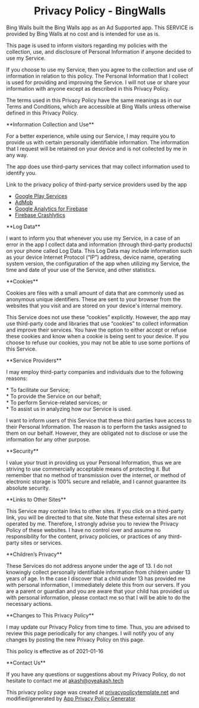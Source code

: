 <p>
    <h1 align="center">
            Privacy Policy - BingWalls
    </h1>
</p>


<p>Bing Walls built the Bing Walls app as an Ad Supported app. This SERVICE is provided by Bing Walls at no cost and is intended for use as is.</p>

<p>This page is used to inform visitors regarding my policies with the collection, use, and disclosure of Personal Information if anyone decided to use my Service.</p>

<p>If you choose to use my Service, then you agree to the collection and use of information in relation to this policy. The Personal Information that I collect is used for providing and improving the Service. I will not use or share your information with anyone except as described in this Privacy Policy.</p>

<p>The terms used in this Privacy Policy have the same meanings as in our Terms and Conditions, which are accessible at Bing Walls unless otherwise defined in this Privacy Policy.</p>

<p>**Information Collection and Use**</p>

<p>For a better experience, while using our Service, I may require you to provide us with certain personally identifiable information. The information that I request will be retained on your device and is not collected by me in any way.</p>

<p>The app does use third-party services that may collect information used to identify you.</p>

<p>Link to the privacy policy of third-party service providers used by the app</p>

* [Google Play Services](https://www.google.com/policies/privacy/)<br>
* [AdMob](https://support.google.com/admob/answer/6128543?hl=en)<br>
* [Google Analytics for Firebase](https://firebase.google.com/policies/analytics)<br>
* [Firebase Crashlytics](https://firebase.google.com/support/privacy/)

<p>**Log Data**</p>

<p>I want to inform you that whenever you use my Service, in a case of an error in the app I collect data and information (through third-party products) on your phone called Log Data. This Log Data may include information such as your device Internet Protocol (&ldquo;IP&rdquo;) address, device name, operating system version, the configuration of the app when utilizing my Service, the time and date of your use of the Service, and other statistics.</p>

<p>**Cookies**</p>

<p>Cookies are files with a small amount of data that are commonly used as anonymous unique identifiers. These are sent to your browser from the websites that you visit and are stored on your device's internal memory.</p>

<p>This Service does not use these &ldquo;cookies&rdquo; explicitly. However, the app may use third-party code and libraries that use &ldquo;cookies&rdquo; to collect information and improve their services. You have the option to either accept or refuse these cookies and know when a cookie is being sent to your device. If you choose to refuse our cookies, you may not be able to use some portions of this Service.</p>

<p>**Service Providers**</p>

<p>I may employ third-party companies and individuals due to the following reasons:</p>

<p>* To facilitate our Service;<br>
* To provide the Service on our behalf;<br>
* To perform Service-related services; or<br>
* To assist us in analyzing how our Service is used.</p>

<p>I want to inform users of this Service that these third parties have access to their Personal Information. The reason is to perform the tasks assigned to them on our behalf. However, they are obligated not to disclose or use the information for any other purpose.</p>

<p>**Security**</p>

<p>I value your trust in providing us your Personal Information, thus we are striving to use commercially acceptable means of protecting it. But remember that no method of transmission over the internet, or method of electronic storage is 100% secure and reliable, and I cannot guarantee its absolute security.</p>

<p>**Links to Other Sites**</p>

<p>This Service may contain links to other sites. If you click on a third-party link, you will be directed to that site. Note that these external sites are not operated by me. Therefore, I strongly advise you to review the Privacy Policy of these websites. I have no control over and assume no responsibility for the content, privacy policies, or practices of any third-party sites or services.</p>

<p>**Children&rsquo;s Privacy**</p>

<p>These Services do not address anyone under the age of 13. I do not knowingly collect personally identifiable information from children under 13 years of age. In the case I discover that a child under 13 has provided me with personal information, I immediately delete this from our servers. If you are a parent or guardian and you are aware that your child has provided us with personal information, please contact me so that I will be able to do the necessary actions.</p>

<p>**Changes to This Privacy Policy**</p>

<p>I may update our Privacy Policy from time to time. Thus, you are advised to review this page periodically for any changes. I will notify you of any changes by posting the new Privacy Policy on this page.</p>

<p>This policy is effective as of 2021-01-16</p>

<p>**Contact Us**</p>

If you have any questions or suggestions about my Privacy Policy, do not hesitate to contact me at akash@oyeakash.tech<br>

This privacy policy page was created at [privacypolicytemplate.net](https://privacypolicytemplate.net) and modified/generated by [App Privacy Policy Generator](https://app-privacy-policy-generator.nisrulz.com/)